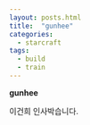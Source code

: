 ```yaml
---
layout: posts.html
title:  "gunhee"
categories:
  - starcraft
tags:
  - build
  - train
---
```



**gunhee**

이건희 인사박습니다. 
